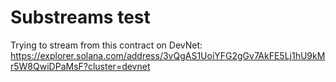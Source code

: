 # Substreams test

Trying to stream from this contract on DevNet:
https://explorer.solana.com/address/3vQgAS1UoiYFG2gGv7AkFE5Lj1hU9kMr5W8QwiDPaMsF?cluster=devnet
